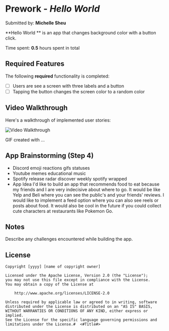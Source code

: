 # Prework - *Hello World*

Submitted by: **Michelle Sheu**

**Hello World ** is an app that changes background color with a button click. 

Time spent: **0.5** hours spent in total

## Required Features

The following **required** functionality is completed:

- [ ] Users are see a screen with three labels and a button
- [ ] Tapping the button changes the screen color to a random color
 
## Video Walkthrough

Here's a walkthrough of implemented user stories:

<img src='http://i.imgur.com/link/to/your/gif/file.gif' title='Video Walkthrough' width='' alt='Video Walkthrough' />

<!-- Replace this with whatever GIF tool you used! -->
GIF created with ...  
<!-- Recommended tools:
[Kap](https://getkap.co/) for macOS
[ScreenToGif](https://www.screentogif.com/) for Windows
[peek](https://github.com/phw/peek) for Linux. -->

## App Brainstorming (Step 4)
- Discord
emoji reactions
gifs
statuses
- Youtube
memes
educational
music
- Spotify
release radar
discover weekly
spotify wrapped
- App Idea
I'd like to build an app that recommends food to eat because my friends and I are very indecisive about where to go. It would be like Yelp and Beli where you can see the public's and your friends' reviews. I would like to implement a feed option where you can also see reels or posts about food. It would also be cool in the future if you could collect cute characters at restaurants like Pokemon Go.   
## Notes

Describe any challenges encountered while building the app.

## License

    Copyright [yyyy] [name of copyright owner]

    Licensed under the Apache License, Version 2.0 (the "License");
    you may not use this file except in compliance with the License.
    You may obtain a copy of the License at

        http://www.apache.org/licenses/LICENSE-2.0

    Unless required by applicable law or agreed to in writing, software
    distributed under the License is distributed on an "AS IS" BASIS,
    WITHOUT WARRANTIES OR CONDITIONS OF ANY KIND, either express or implied.
    See the License for the specific language governing permissions and
    limitations under the License.#  <#Title#>

